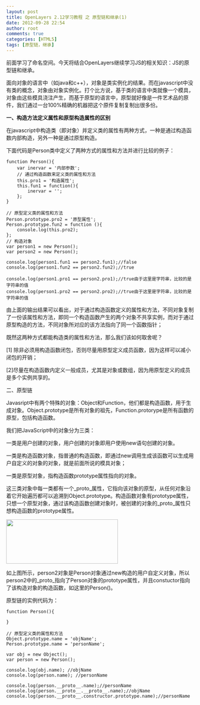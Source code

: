```yaml
---
layout: post
title: OpenLayers 2.12学习教程 之 原型链和继承(1)
date: 2012-09-28 22:54
author: root
comments: true
categories: [HTML5]
tags: [原型链，继承]
---
```

前面学习了命名空间。今天将结合OpenLayers继续学习JS的相关知识：JS的原型链和继承。

面向对象的语言中（如java和c++），对象是类实例化的结果。而在javascript中没有类的概念，对象由对象实例化。打个比方说，基于类的语言中类就像一个模具，对象由这些模具浇注产生，而基于原型的语言中，原型就好像是一件艺术品的原件，我们通过一台100%精确的机器把这个原件复制复制出很多份。

<strong>一、构造方法定义属性和原型构造属性的区别</strong>

在javascript中构造类（即对象）并定义类的属性有两种方式，一种是通过构造函数内部构造，另外一种是通过原型构造。

下面代码是Person类中定义了两种方式的属性和方法并进行比较的例子：
```
function Person(){
    var inervar = '内部参数';
    // 通过构造函数来定义类的属性和方法
    this.pro1 = '构造属性';
    this.fun1 = function(){
        inervar = '';
    };
}

// 原型定义类的属性和方法
Person.prototype.pro2 = '原型属性';
Person.prototype.fun2 = function (){
    console.log(this.pro2);
};
// 构造对象
var person1 = new Person();
var person2 = new Person();

console.log(person1.fun1 == person2.fun1);//false
console.log(person1.fun2 == person2.fun2);//true

console.log(person1.pro1 == person2.pro1);//true由于这里是字符串，比较的是字符串的值
console.log(person1.pro2 == person2.pro2);//true由于这里是字符串，比较的是字符串的值

```

由上面的输出结果可以看出，对于通过构造函数定义的属性和方法，不同对象复制了一份该属性和方法，即同一个构造函数产生的两个对象不共享实例，而对于通过原型构造的方法，不同对象所对应的该方法指向了同一个函数指针；

既然这两种方式都能构造类的属性和方法，那么我们该如何取舍呢？

[1] 除非必须用构造函数闭包，否则尽量用原型定义成员函数，因为这样可以减小闭包的开销；

[2]尽量在构造函数内定义一般成员，尤其是对象或数组，因为用原型定义的成员是多个实例共享的。

二、原型链

Javasript中有两个特殊的对象：Object和Function，他们都是构造函数，用于生成对象。Object.prototype是所有对象的祖先，Function.protorype是所有函数的原型，包括构造函数。

我们把JavaScript中的对象分为三类：

一类是用户创建的对象，用户创建的对象即用户使用new语句创建的对象。

一类是构造函数对象，指普通的构造函数，即通过new调用生成该函数可以生成用户自定义的对象的对象，就是前面所说的模具对象；

一类是原型对象，指构造函数prototype属性指向的对象。

这三类对象中每一类都有一个_proto_属性，它指向该对象的原型，从任何对象沿着它开始遍历都可以追溯到Object.prototype。构造函数对象有prototype属性，只想一个原型对象，通过该构造函数创建对象时，被创建的对象的_proto_属性只想构造函数的prototype属性。

<a href="http://www.gisthink.com/blog/guoguogis/wp-content/uploads/2012/09/11.png"><img class="alignnone size-medium wp-image-426" title="1" src="http://www.gisthink.com/blog/guoguogis/wp-content/uploads/2012/09/11-300x119.png" alt="" width="300" height="119" /></a>

如上图所示，person2对象是Person对象通过new构造的用户自定义对象，所以person2中的_proto_指向了Person对象的prototype属性，并且constuctor指向了该构造对象的构造函数，如这里的Person()。

原型链的实例代码为：

```
function Person(){

}

// 原型定义类的属性和方法
Object.prototype.name = 'objName';
Person.prototype.name = 'personName';

var obj = new Object();
var person = new Person();

console.log(obj.name); //objName
console.log(person.name); //personName

console.log(person.__proto__.name);//personName
console.log(person.__proto__.__proto__.name);//objName
console.log(person.__proto__.constructor.prototype.name);//personName
```
